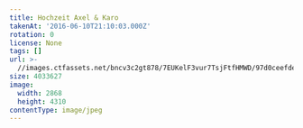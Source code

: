 ```yaml
---
title: Hochzeit Axel & Karo
takenAt: '2016-06-10T21:10:03.000Z'
rotation: 0
license: None
tags: []
url: >-
  //images.ctfassets.net/bncv3c2gt878/7EUKelF3vur7TsjFtfHMWD/97d0ceefdef75b226ce42a72f394a73b/hochzeit-axel--karo_28100129431_o
size: 4033627
image:
  width: 2868
  height: 4310
contentType: image/jpeg
---
```


